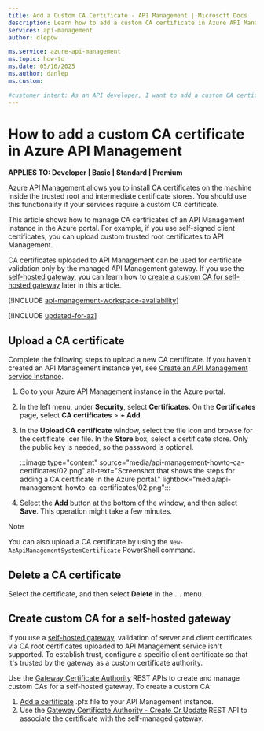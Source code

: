 ```yaml
---
title: Add a Custom CA Certificate - API Management | Microsoft Docs
description: Learn how to add a custom CA certificate in Azure API Management. Also learn how to delete a certificate.
services: api-management
author: dlepow

ms.service: azure-api-management
ms.topic: how-to
ms.date: 05/16/2025
ms.author: danlep 
ms.custom:

#customer intent: As an API developer, I want to add a custom CA certificate in API Management. 
---
```


# How to add a custom CA certificate in Azure API Management

**APPLIES TO: Developer | Basic | Standard | Premium**

Azure API Management allows you to install CA certificates on the machine inside the trusted root and intermediate certificate stores. You should use this functionality if your services require a custom CA certificate.

This article shows how to manage CA certificates of an API Management instance in the Azure portal. For example, if you use self-signed client certificates, you can upload custom trusted root certificates to API Management. 

CA certificates uploaded to API Management can be used for certificate validation only by the managed API Management gateway. If you use the [self-hosted gateway](self-hosted-gateway-overview.md), you can learn how to [create a custom CA for self-hosted gateway](#create-custom-ca-for-a-self-hosted-gateway) later in this article.

[!INCLUDE [api-management-workspace-availability](../../includes/api-management-workspace-availability.md)]

[!INCLUDE [updated-for-az](~/reusable-content/ce-skilling/azure/includes/updated-for-az.md)]


## Upload a CA certificate

Complete the following steps to upload a new CA certificate. If you haven't created an API Management instance yet, see [Create an API Management service instance](get-started-create-service-instance.md).

1. Go to your Azure API Management instance in the Azure portal.

1. In the left menu, under **Security**, select **Certificates**. On the **Certificates** page, select **CA certificates** > **+ Add**.

1. In the **Upload CA certificate** window, select the file icon and browse for the certificate .cer file. In the **Store** box, select a certificate store. Only the public key is needed, so the password is optional.

    :::image type="content" source="media/api-management-howto-ca-certificates/02.png" alt-text="Screenshot that shows the steps for adding a CA certificate in the Azure portal." lightbox="media/api-management-howto-ca-certificates/02.png"::: 

1. Select the **Add** button at the bottom of the window, and then select **Save**. This operation might take a few minutes.

> [!NOTE]
> You can also upload a CA certificate by using the `New-AzApiManagementSystemCertificate` PowerShell command.

## Delete a CA certificate

Select the certificate, and then select **Delete** in the **...** menu.

## Create custom CA for a self-hosted gateway 

If you use a [self-hosted gateway](self-hosted-gateway-overview.md), validation of server and client certificates via CA root certificates uploaded to API Management service isn't supported. To establish trust, configure a specific client certificate so that it's trusted by the gateway as a custom certificate authority.

Use the [Gateway Certificate Authority](/rest/api/apimanagement/current-ga/gateway-certificate-authority) REST APIs to create and manage custom CAs for a self-hosted gateway. To create a custom CA:

1. [Add a certificate](api-management-howto-mutual-certificates.md) .pfx file to your API Management instance.
1. Use the [Gateway Certificate Authority - Create Or Update](/rest/api/apimanagement/current-ga/gateway-certificate-authority/create-or-update) REST API to associate the certificate with the self-managed gateway.

[Upload a CA certificate]: #step1
[Delete a CA certificate]: #step1a
